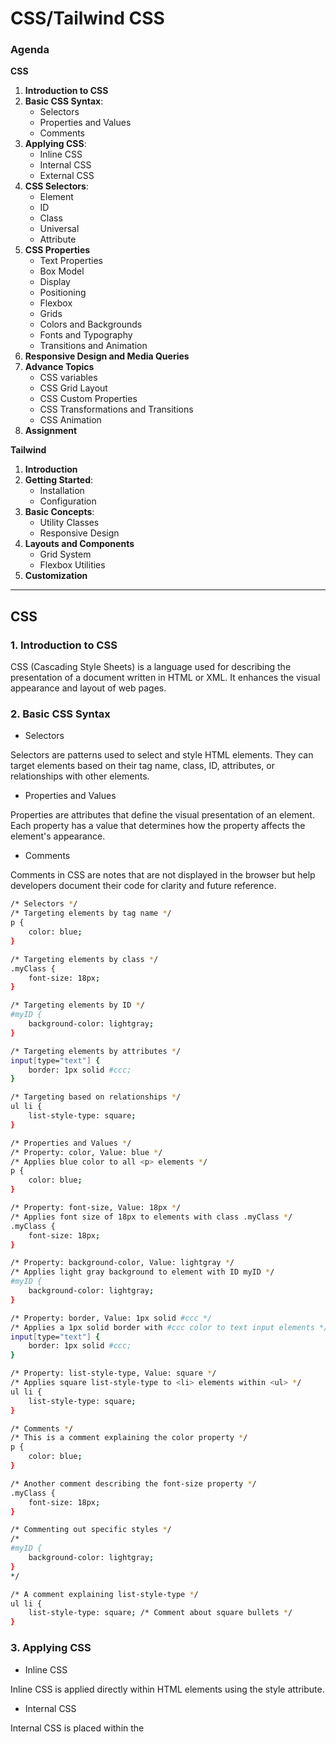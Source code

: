 # CSS/Tailwind CSS

### Agenda

**CSS**
1. **Introduction to CSS**
2. **Basic CSS Syntax**:
      + Selectors
      + Properties and Values
      + Comments
3. **Applying CSS**:
      + Inline CSS  
      + Internal CSS    
      + External CSS
4. **CSS Selectors**:
      + Element 
      + ID 
      + Class
      + Universal
      + Attribute
5. **CSS Properties**
      + Text Properties
      + Box Model
      + Display
      + Positioning
      + Flexbox
      + Grids
      + Colors and Backgrounds
      + Fonts and Typography
      + Transitions and Animation
6. **Responsive Design and Media Queries**
7. **Advance Topics**
      + CSS variables
      + CSS Grid Layout
      + CSS Custom Properties
      + CSS Transformations and Transitions
      + CSS Animation
8. **Assignment**


**Tailwind**
  
1. **Introduction**  
2. **Getting Started**:
      + Installation
      + Configuration 
3. **Basic Concepts**:
      + Utility Classes
      + Responsive Design
4. **Layouts and Components**
      + Grid System
      + Flexbox Utilities
5. **Customization**
           
---            


## CSS

### 1. Introduction to CSS

CSS (Cascading Style Sheets) is a language used for describing the presentation of a document written in HTML or XML. It enhances the visual appearance and layout of web pages.



###  2. Basic CSS Syntax

+ Selectors

Selectors are patterns used to select and style HTML elements. They can target elements based on their tag name, class, ID, attributes, or relationships with other elements.




+ Properties and Values

Properties are attributes that define the visual presentation of an element. Each property has a value that determines how the property affects the element's appearance.




+ Comments

Comments in CSS are notes that are not displayed in the browser but help developers document their code for clarity and future reference.

``` bash
/* Selectors */
/* Targeting elements by tag name */
p {
    color: blue;
}

/* Targeting elements by class */
.myClass {
    font-size: 18px;
}

/* Targeting elements by ID */
#myID {
    background-color: lightgray;
}

/* Targeting elements by attributes */
input[type="text"] {
    border: 1px solid #ccc;
}

/* Targeting based on relationships */
ul li {
    list-style-type: square;
}

/* Properties and Values */
/* Property: color, Value: blue */
/* Applies blue color to all <p> elements */
p {
    color: blue;
}

/* Property: font-size, Value: 18px */
/* Applies font size of 18px to elements with class .myClass */
.myClass {
    font-size: 18px;
}

/* Property: background-color, Value: lightgray */
/* Applies light gray background to element with ID myID */
#myID {
    background-color: lightgray;
}

/* Property: border, Value: 1px solid #ccc */
/* Applies a 1px solid border with #ccc color to text input elements */
input[type="text"] {
    border: 1px solid #ccc;
}

/* Property: list-style-type, Value: square */
/* Applies square list-style-type to <li> elements within <ul> */
ul li {
    list-style-type: square;
}

/* Comments */
/* This is a comment explaining the color property */
p {
    color: blue;
}

/* Another comment describing the font-size property */
.myClass {
    font-size: 18px;
}

/* Commenting out specific styles */
/*
#myID {
    background-color: lightgray;
}
*/

/* A comment explaining list-style-type */
ul li {
    list-style-type: square; /* Comment about square bullets */
}
```


### 3. Applying CSS

+ Inline CSS

Inline CSS is applied directly within HTML elements using the style attribute.

+ Internal CSS

Internal CSS is placed within the <style> tag in an HTML document's <head> section.

+ External CSS

External CSS involves linking an external CSS file to an HTML document using the <link> tag. This method allows for the separation of concerns and reusability of styles across multiple pages.

```bash
<!DOCTYPE html>
<html>
<head>
    <title>CSS Example</title>

    <!-- Internal CSS -->
    <style>
        /* Internal CSS */
        h1 {
            color: blue;
        }

        p {
            font-size: 16px;
        }
    </style>

    <!-- External CSS (linking to an external stylesheet) -->
    <link rel="stylesheet" href="styles.css">

</head>
<body>

    <!-- Inline CSS -->
    <h1 style="color: red;">Heading with Inline CSS</h1>

    <p style="font-style: italic;">Paragraph with Inline CSS</p>

    <div class="external-style">
        <h2>Styled with External CSS</h2>
        <p>Content with styles from an external CSS file.</p>
    </div>

</body>
</html>
```
**External CSS**
```bash
/* styles.css */

/* Styles for elements with class external-style */
.external-style h2 {
    color: green;
}

.external-style p {
    font-weight: bold;
}


```


### 4. CSS Selectors

Types of Selectors

+ **Element Selectors**: Target specific HTML elements by their tag names. For example, p targets all <p> elements.

+ **ID Selectors**: Select elements by their unique id attribute. Use # followed by the ID name. For instance, #header targets an element with id="header".

+ **Class Selectors**: Target elements with a specific class attribute using .classname. For example, .highlight selects all elements with class="highlight".

+ **Universal Selector**: * selects all elements on a page.

+ **Attribute Selectors**: Target elements based on their attributes. For example, [type="text"] selects all elements with type="text".

```bash
/* CSS Stylesheet */

/* Element Selector */
/* Targets all <p> elements */
p {
    color: blue;
}

/* ID Selector */
/* Targets an element with id="header" */
#header {
    background-color: lightgray;
}

/* Class Selector */
/* Targets all elements with class="highlight" */
.highlight {
    font-weight: bold;
}

/* Universal Selector */
/* Applies styles to all elements */
* {
    margin: 0;
    padding: 0;
}

/* Attribute Selector */
/* Targets all elements with type="text" */
input[type="text"] {
    border: 1px solid #ccc;
}

```



### 4. CSS Properties 

+ **Text Properties**

1. **Color**: Sets the color of text. 
2. **Font-family**: Defines the font family for text.
3. **font size**: Specifies the size of the font.
4. **font-weight**: Determines the thickness of characters.
5. **text-align**: Aligns text within its container (left, right, center, justify).


```bash
/* CSS Stylesheet */

/* Color Property */
p {
    color: blue;
}

/* Font-family Property */
h1 {
    font-family: 'Arial', sans-serif;
}

/* Font size Property */
h2 {
    font-size: 24px;
}

/* Font-weight Property */
.bold-text {
    font-weight: bold;
}

/* Text-align Property */
.text-center {
    text-align: center;
}

```

+ **Box Model**

1. **Margin**: Sets space around an element.
2. **Border**: Defines the border properties (width, style, color).
3. **padding**: Specifies space between the element's content and its border.
4. **width and height**: Determines the dimensions of an element's content area.

```bash
/* CSS Stylesheet */

/* Margin Property */
.container {
    margin: 20px; /* Applies 20px margin on all sides */
}

/* Border Property */
.box {
    border: 2px solid #333; /* 2px solid border with color #333 */
}

/* Padding Property */
.inner-box {
    padding: 10px; /* Applies 10px padding inside the border */
}

/* Width and Height Properties */
.square {
    width: 100px; /* Sets width to 100px */
    height: 100px; /* Sets height to 100px */
}


```

+ **Display**

1. **display**: Defines how an element is displayed (e.g., block, inline, inline-block).
2. **visibility**: Controls the visibility of an element without affecting the layout.

```bash
/* CSS Stylesheet */

/* Display Property */
.block-element {
    display: block; /* Renders as a block-level element */
}

.inline-element {
    display: inline; /* Renders as an inline element */
}

.inline-block-element {
    display: inline-block; /* Renders as an inline-block element */
}

/* Visibility Property */
.hidden-element {
    visibility: hidden; /* Hides the element, but it still occupies space */
}

```

+ **Positioning**

1. **position**: Specifies the positioning method (static, relative, absolute, fixed).
2. **top**, **bottom**, **left**, **right**: Positioning properties used with non-static positioning.

![Alt text](https://chenhuijing.com/assets/images/posts/css-positioning.jpg)


```bash
 /* CSS Stylesheet */

/* Position Property */
.static {
    position: static; /* Default positioning */
}

.relative {
    position: relative; /* Positioned relative to its normal position */
}

.absolute {
    position: absolute; /* Positioned relative to its first positioned ancestor */
}

.fixed {
    position: fixed; /* Positioned relative to the viewport */
}

/* Top, Bottom, Left, Right Properties */
.absolute {
    position: absolute;
    top: 50px;
    left: 50px;
}

.fixed {
    position: fixed;
    bottom: 20px;
    right: 20px;
}

```

+ **Flexbox**

1. **display**: flex: Establishes a flex container and enables flex properties.
2. **Flex properties**: flex-direction, flex-wrap, flex-grow, flex-shrink, flex-basis, etc., for flexible layouts.

```bash
/* CSS Stylesheet */

/* Flex Container Property */
.flex-container {
    display: flex; /* Establishes a flex container */
    justify-content: space-around; /* Aligns items along the main axis */
    align-items: center; /* Aligns items along the cross axis */
    flex-direction: row; /* Arranges items in a row (default) */
    flex-wrap: wrap; /* Allows items to wrap to the next line */
}

/* Flex Item Properties */
.flex-item {
    flex: 1 1 200px; /* flex-grow | flex-shrink | flex-basis */
    margin: 10px; /* Adds space around the items */
    min-height: 100px; /* Minimum height for the items */
}


```


+ **Grid**

1. **display**: grid: Establishes a grid container and enables grid properties.
2. **Grid properties**: grid-template-columns, grid-template-rows, grid-gap, grid-column, grid-row, etc., for grid-based layouts.


```bash

/* CSS Stylesheet */

/* Grid Container Property */
.grid-container {
    display: grid; /* Establishes a grid container */
    grid-template-columns: repeat(3, 100px); /* Creates three columns of 100px each */
    grid-template-rows: 150px 200px; /* Creates two rows with specific heights */
    gap: 10px; /* Defines the gap between grid items */
    justify-items: center; /* Aligns grid items along the inline (row) axis */
    align-items: center; /* Aligns grid items along the block (column) axis */
}

/* Grid Item Properties */
.grid-item {
    border: 1px solid #333; /* Adds border to grid items */
    padding: 20px; /* Adds padding to grid items */
}
```

+ **Colors and Backgrounds**
1. **background-color**: Sets the background color of an element.
2. **background-image**: Specifies an image as the background.
3. **background-size**: Controls the size of a background image.
4. **background-repeat**: Determines how a background image repeats.

```bash
/* CSS Stylesheet */

/* Background Color Property */
.element-with-color {
    background-color: lightblue; /* Sets the background color */
}

/* Background Image Property */
.element-with-image {
    background-image: url('example-image.jpg'); /* Specifies an image as the background */
    background-size: cover; /* Controls the size of the background image */
    background-repeat: no-repeat; /* Prevents background image from repeating */
}
```


+ **Fonts and Typography**

1. **font-style**: Sets the style of the font (italic, normal).
2. **text-decoration**: Adds decorations to text (underline, line-through).
3. **line-height**: Defines the height of a line of text.
4. **letter-spacing**: Adjusts spacing between characters.

```bash
/* CSS Stylesheet */

/* Font Style Property */
.italic-text {
    font-style: italic; /* Sets the font style to italic */
}

/* Text Decoration Property */
.underlined-text {
    text-decoration: underline; /* Adds an underline to the text */
}

.line-through-text {
    text-decoration: line-through; /* Adds a line through the text */
}

/* Line Height Property */
.spaced-lines {
    line-height: 1.5; /* Sets the height of a line of text */
}

/* Letter Spacing Property */
.spaced-letters {
    letter-spacing: 2px; /* Adjusts spacing between characters */
}

```


+ **Transitions and Animation**

1. **transition**: Creates smooth transitions between property changes.
2. **animation**: Defines keyframes for animating elements.

```bash

/* CSS Stylesheet */

/* Transition Property */
.button {
    background-color: #3498db;
    color: #fff;
    padding: 10px 20px;
    border: none;
    transition: background-color 0.3s ease-in-out; /* Creates a transition effect */
}

.button:hover {
    background-color: #2980b9; /* Color change on hover */
}

/* Animation Property */
@keyframes slide {
    0% {
        transform: translateX(0); /* Starting position */
    }
    100% {
        transform: translateX(200px); /* Ending position */
    }
}

.box {
    width: 100px;
    height: 100px;
    background-color: #f39c12;
    animation: slide 2s ease-in-out infinite alternate; /* Animation using keyframes */
}
```



### 5. Responsive Design and Media Queries

+ **Viewport Meta Tag**

`<meta name="viewport" content="width=device-width, initial-scale=1.0">`: Sets the viewport width to the device's width and initial scale to 1.0. Ensures proper rendering and scaling on different devices. For more information refer HTML Doc.

+ **Media Queries for Different Screen Sizes**

Responsive design ensures that websites look and function well across various devices, such as desktops, laptops, tablets, and mobile phones. Media queries play a pivotal role in applying different styles based on device characteristics like screen width, height, orientation, and resolution. By employing flexible and fluid design techniques, developers can create adaptable layouts that gracefully adjust to different screen sizes and resolutions.

Media Query Syntax: 

```bash
@media screen and (max-width: 768px) { ... }
```
Breakpoints: Designates specific screen widths where styles should change.


Example:

```bash
@media screen and (max-width: 768px) {
  /* CSS rules for screens up to 768px wide */
}
```




+ **Flexibility and Fluid Grids**

1. **Flexible Layouts**: Use relative units (percentages, em, rem) to create designs that adapt to different screen sizes.

```bash
/* CSS Stylesheet */

/* Flexible Layout Using Relative Units */
.container {
    width: 80%; /* Set container width to 80% of its parent */
    margin: 0 auto; /* Center the container */
    font-size: 16px; /* Base font size */
}

.relative-size {
    width: 50%; /* Element width set to 50% of its parent */
    padding: 2em; /* Padding using em units */
    margin-bottom: 1rem; /* Margin using rem units */
}
```


2. **Fluid Grids**: Utilize percentage-based widths for grid systems, allowing elements to resize proportionally with the viewport.

```bash
/* CSS Stylesheet */

/* Fluid Grid System with Percentage-Based Widths */
.grid-container {
    display: grid;
    grid-template-columns: repeat(auto-fit, minmax(200px, 1fr)); /* Responsive grid with minimum width of 200px */
    gap: 20px; /* Gap between grid items */
}

.grid-item {
    width: 100%; /* Item width set to 100% of its container */
    padding: 20px; /* Padding for grid items */
    background-color: #f0f0f0;
}

```


### 6. Advance Topics

+ **CSS Variables**

var() Function: Allows the definition and use of custom properties (variables) within CSS. 
Example:

```bash
 --main-color: #3498db;.
```

+ **CSS Grid Layout**

1. **display: grid**: Creates grid-based layouts with rows and columns.
2. **grid-template-columns and grid-template-rows**: Define the size of grid tracks (columns and rows).
3. **grid-gap**: Sets the spacing between grid items.

```bash
/* CSS Stylesheet */

/* Grid Container Property */
.grid-container {
    display: grid; /* Creates a grid-based layout */
    grid-template-columns: 100px 200px 1fr; /* Defines columns of different sizes */
    grid-template-rows: 50px 100px; /* Defines rows of specific heights */
    grid-gap: 10px; /* Sets the gap between grid items */
}

/* Grid Item Properties */
.grid-item {
    background-color: #3498db; /* Background color for grid items */
    color: #fff; /* Text color */
    padding: 20px; /* Padding for grid items */
}

```

+ **CSS Custom Properties**

1. **--property-name**: Syntax for creating custom properties in CSS. These properties can be reused across the stylesheet.

2. **Benefits**: Enhance code maintainability, allow for easier theming, and provide more flexibility.

```bash
/* CSS Stylesheet */

/* Custom Property Definition */
:root {
    --primary-color: #3498db; /* Define a custom property for primary color */
    --secondary-color: #2ecc71; /* Define a custom property for secondary color */
    --font-size: 16px; /* Define a custom property for font size */
}

/* Usage of Custom Properties */
.element {
    color: var(--primary-color); /* Use the custom property as a value */
    font-size: var(--font-size); /* Use the custom property for font size */
    background-color: var(--secondary-color); /* Use another custom property */
}

```

+ **CSS Transformations and Transitions**

1. **transform**: Modifies the appearance of an element (e.g., translate, rotate, scale).
2. **transition**: Creates smooth animations when an element changes from one state to another (e.g., hover effects).

```bash
/* CSS Stylesheet */

/* Transform Property */
.transform-element {
    width: 100px;
    height: 100px;
    background-color: #3498db;
    transition: transform 0.3s ease-in-out; /* Smooth transition for transform */
}

.transform-element:hover {
    transform: rotate(45deg) scale(1.2); /* Applies rotation and scaling on hover */
}

/* Transition Property */
.transition-element {
    width: 200px;
    height: 50px;
    background-color: #2ecc71;
    transition: width 0.5s ease-in-out, height 0.5s ease-in-out; /* Smooth transition for width and height */
}

.transition-element:hover {
    width: 300px; /* Width change on hover */
    height: 100px; /* Height change on hover */
}

```

+ **CSS Animation**

1. **@keyframes**: Defines animation sequences by specifying styles at various points in time.

2. **animation**: Applies the animation to an element and specifies its duration, timing function, and other properties.
  
```bash                                      
/* CSS Stylesheet */

/* Keyframes Animation Definition */
@keyframes slide {
    0% {
        transform: translateX(0); /* Starting position */
        opacity: 1; /* Starting opacity */
    }
    50% {
        transform: translateX(100px); /* Midpoint position */
        opacity: 0.5; /* Midpoint opacity */
    }
    100% {
        transform: translateX(200px); /* Ending position */
        opacity: 0; /* Ending opacity */
    }
}

/* Animation Application */
.animated-element {
    width: 100px;
    height: 100px;
    background-color: #3498db;
    animation: slide 3s ease-in-out infinite; /* Applies the 'slide' animation */
}

```


### 7. Assignment:

+ **Task 1**: Design a Navigation Bar using HTML and CSS.

Desired Output:

![Alt text](https://i.postimg.cc/wM02FbnC/NavBar.jpg)

                           

Code:

HTML

HTML code is as follows: 

```bash
<!DOCTYPE html>
<html lang="en">
<head>
  <meta charset="UTF-8">
  <title>Navigation Bar</title>
  <link rel="stylesheet" href="styles.css"> <!-- Link to your CSS file -->
  <link rel="stylesheet" href="https://cdnjs.cloudflare.com/ajax/libs/font-awesome/5.15.4/css/all.min.css"> <!-- Font Awesome CDN -->
</head>
<body>


<header>
  <nav>
    <div class="left">
      <div class="logo">
        <img src="logo.png" alt="Logo">
      </div>
      <ul>
        <li><a href="#">Home</a></li>
        <li><a href="#">TV Shows</a></li>
        <li><a href="#">Movies</a></li>
        <li><a href="#">New & Popular</a></li>
        <li><a href="#">My List</a></li>
        <li><a href="#">Browse by Language</a></li>
     
       
    </ul>
    </div>
    <div class="right">
      <div class="search-bar">
        <input type="text" placeholder="Title, people, genres">
    </div>
       Children
      <div class="icons">
        <img src="bell_logo.png" alt="Bell Icon"> <!-- Bell icon -->
        <img src="account_logo.jpeg" alt="Account Icon">
        <div class="dropdown">
           
          <button class="dropbtn"><i class="fas fa-caret-down"></i></button> <!-- Account dropdown -->
          <div class="dropdown-content">
            <a href="#">Profile</a>
            <a href="#">Settings</a>
            <a href="#">Logout</a>
          </div>
        </div>
      </div>
    </div>
  </nav>
</header>


</body>
</html>

```
**CSS**

For CSS, create a file named styles.css and write the following code: 

```bash
/* Basic reset and styles */
body {
    margin: 0;
    font-family: Arial, sans-serif;
  }
 
  /* Header and Navigation styles */
  header {
    background-color: #333;
    color: #fff;
    padding: 10px 20px;
  }
 
  nav {
    display: flex;
    align-items: center;
    justify-content: space-between;
  }
 
  nav ul {
    list-style: none;
    padding: 0;
    margin: 0;
    display: flex;
  }
 
  nav ul li {
    margin-left: 15px;
  }
 
  nav ul li a {
    text-decoration: none;
    color: #fff;
    font-size: small;
  }
 
  nav ul li a:hover {
    background-color: #555;
  }
 
  /* Logo and Items on the Left */
  .logo img {
    max-height: 40px; /* Set maximum height for the logo */
  }
 
  /* Right-side Elements */
  .right {
    display: flex;
    align-items: center;
  }
 
  .search-bar {
    display: flex;
    align-items: center;
    margin-right: 20px;
  }
 
  .search-bar input[type="text"],
  .search-bar button {
    padding: 8px;
    background-color: #060606;
  }
 
 
 
  .icons {
    display: flex;
    align-items: center;
  }
 
  .icons img {
    height: 40px; /* Set the height for the bell icon */
    margin: 0 10px;
  }
 
  /* Dropdown */
  .dropdown {
    position: relative;
    display: inline-block;
  }
 
  .dropdown-content {
    display: none;
    position: absolute;
    background-color: #f9f9f9;
    min-width: 120px;
    z-index: 1;
  }
 
  .dropdown-content a {
    display: block;
    padding: 10px;
    text-decoration: none;
    color: #333;
  }
 
  .dropdown-content a:hover {
    background-color: #ddd;
  }
 
  .dropdown:hover .dropdown-content {
    display: block;
  }
 
  .dropbtn {
    background-color: transparent;
    color: #fff;
    border: none;
    cursor: pointer;
    align-items: center;
  }
 
  .left {
    display: flex;
    align-items: center;
  }
```


+ **Task 2**: Develop cards for the home page 

Desired Output: 

![Alt text](https://i.postimg.cc/kGHzKB35/dasc.jpg)
   


+ **Task 3**: Develop the Home page by combing Navigation Bar and cards

Desired Output: 

![Alt text](https://i.postimg.cc/nzTqt9T7/homepage.jpg)



---


## Tailwind CSS

### 1. Introduction to Tailwind CSS

Tailwind CSS is a utility-first CSS framework that promotes building designs using small, single-purpose utility classes rather than writing custom CSS. It allows for rapid development by providing a comprehensive set of pre-defined utility classes.

**Benefits of Tailwind CSS over traditional CSS**

+ **Speed and Efficiency**: Quickly create layouts without writing custom CSS.
+ **Consistency**: Ensures consistent styling across the project.
+ **Customization**: Highly customizable to match specific design needs.



### 2. Getting Started

+ **Installation**

Follow the given steps to install Tailwind into your project.

**Step 1**: Open the official Tailwind documentation on the following link: https://tailwindcss.com/

**Step 2**: After opening the link you will land on the following page. On this page, click the “Get Started” button.


![Alt Image](https://i.postimg.cc/YqQMDjY3/1.jpg)

**Step 3**: A new page will open, on this page scroll down a bit and you will see the “Installation” section on the web page” as shown. 

![Alt Image](https://i.postimg.cc/CKx0KNtP/2.jpg



**Step 4**: Now copy the command mentioned to the left of the first point i.e.” Install tailwind CSS”  and paste it into the terminal of your project 

![Alt Image](https://i.postimg.cc/fL3hcbMY/3.jpg)


And paste it into the terminal of your project and hit ‘Enter’:


![Alt Image](https://i.postimg.cc/MHV2LrMT/4.jpg)


**Step 5**: After the above step tailwind will be installed in your project and a file named ‘tailwind.config.js’ will be created.

![Alt Image](https://i.postimg.cc/1501c217/5.jpg)


**Step 6**: Open this “tailwind.config.js” file and add the following paths to it. 

![Alt Image](https://i.postimg.cc/cJCqWJgP/6.jpg)


**Step 7**: Now in your project open the App.css file, delete all the prewritten code, and add the following code:

![Alt Image](https://i.postimg.cc/cCQ2hg2t/7.jpg)


**Now you can use your tailwind CSS in your project.**


+ **Configuration**

Tailwind CSS offers a configuration file (tailwind.config.js) where users can customize various aspects such as colors, fonts, breakpoints, and more to tailor the framework to their project's needs.


### 3. Basic Concepts

+ **Utility Classes**

Utility classes are small, single-purpose classes that apply specific styling. For example:

```bash
<div class="bg-blue-500 text-white p-4 rounded-lg">Hello, Tailwind!</div>
```

Here, classes like bg-blue-500, text-white, p-4, and rounded-lg provide background color, text color, padding, and rounded corners respectively.

+ **Responsive Design**

Tailwind CSS offers responsive utility classes that allow developers to create designs that adapt to different screen sizes. For instance:

```bash
<div class="text-center md:text-left">Responsive Text Alignment</div>
```

The text-center class centers the text by default, but on medium-sized screens (md:), it aligns the text to the left.

### 4. Layouts and Components

+ **Grid System**

Tailwind CSS provides a flexible grid system using utility classes like grid-cols-{number} and gap-{size} to create responsive grid layouts.

+ **Flexbox Utilities**

Flexbox utilities such as flex, justify-center, and items-center allow for easy alignment and distribution of elements in a flex container.

### 5. Customization

+ **Adding Variants**

Tailwind CSS supports extending utility classes with variants. For instance, adding active variants to backgroundColor:

```bash
// In tailwind.config.js
module.exports = {
  variants: {
    extend: {
      backgroundColor: ['active'],
    },
  },
};
```

+ **Customizing Themes**

Tailwind CSS's theme configuration enables users to customize various aspects like colors, fonts, spacing, etc., allowing for extensive theming options:

```bash
// In tailwind.config.js
module.exports = {
  theme: {
    extend: {
      colors: {
        'custom-blue': '#123456',
      },
    },
  },
};
```

